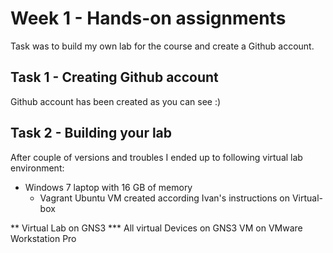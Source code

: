 # Week 1 - Hands-on assignments
Task was to build my own lab for the course and create a Github account.

## Task 1 - Creating Github account
Github account has been created as you can see :)

## Task 2 - Building your lab
After couple of versions and troubles I ended up to following virtual lab environment:

* Windows 7 laptop with 16 GB of memory
  * Vagrant Ubuntu VM created according Ivan's instructions on Virtual-box

** Virtual Lab on GNS3
*** All virtual Devices on GNS3 VM on VMware Workstation Pro

